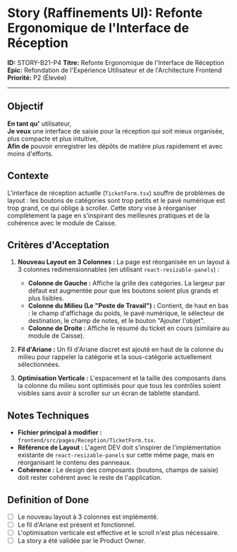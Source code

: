 # Story (Raffinements UI): Refonte Ergonomique de l'Interface de Réception

**ID:** STORY-B21-P4
**Titre:** Refonte Ergonomique de l'Interface de Réception
**Epic:** Refondation de l'Expérience Utilisateur et de l'Architecture Frontend
**Priorité:** P2 (Élevée)

---

## Objectif

**En tant qu'** utilisateur,  
**Je veux** une interface de saisie pour la réception qui soit mieux organisée, plus compacte et plus intuitive,  
**Afin de** pouvoir enregistrer les dépôts de matière plus rapidement et avec moins d'efforts.

## Contexte

L'interface de réception actuelle (`TicketForm.tsx`) souffre de problèmes de layout : les boutons de catégories sont trop petits et le pavé numérique est trop grand, ce qui oblige à scroller. Cette story vise à réorganiser complètement la page en s'inspirant des meilleures pratiques et de la cohérence avec le module de Caisse.

## Critères d'Acceptation

1.  **Nouveau Layout en 3 Colonnes :** La page est réorganisée en un layout à 3 colonnes redimensionnables (en utilisant `react-resizable-panels`) :
    -   **Colonne de Gauche :** Affiche la grille des catégories. La largeur par défaut est augmentée pour que les boutons soient plus grands et plus lisibles.
    -   **Colonne du Milieu (Le "Poste de Travail") :** Contient, de haut en bas : le champ d'affichage du poids, le pavé numérique, le sélecteur de destination, le champ de notes, et le bouton "Ajouter l'objet".
    -   **Colonne de Droite :** Affiche le résumé du ticket en cours (similaire au module de Caisse).

2.  **Fil d'Ariane :** Un fil d'Ariane discret est ajouté en haut de la colonne du milieu pour rappeler la catégorie et la sous-catégorie actuellement sélectionnées.

3.  **Optimisation Verticale :** L'espacement et la taille des composants dans la colonne du milieu sont optimisés pour que tous les contrôles soient visibles sans avoir à scroller sur un écran de tablette standard.

## Notes Techniques

-   **Fichier principal à modifier :** `frontend/src/pages/Reception/TicketForm.tsx`.
-   **Référence de Layout :** L'agent DEV doit s'inspirer de l'implémentation existante de `react-resizable-panels` sur cette même page, mais en réorganisant le contenu des panneaux.
-   **Cohérence :** Le design des composants (boutons, champs de saisie) doit rester cohérent avec le reste de l'application.

## Definition of Done

- [ ] Le nouveau layout à 3 colonnes est implémenté.
- [ ] Le fil d'Ariane est présent et fonctionnel.
- [ ] L'optimisation verticale est effective et le scroll n'est plus nécessaire.
- [ ] La story a été validée par le Product Owner.
